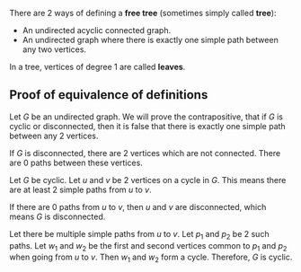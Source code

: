 There are 2 ways of defining a **free tree** (sometimes simply called **tree**):

* An undirected acyclic connected graph.
* An undirected graph where there is exactly one simple path between any two vertices.

In a tree, vertices of degree 1 are called **leaves**.

## Proof of equivalence of definitions

Let $G$ be an undirected graph.
We will prove the contrapositive, that if $G$ is cyclic or disconnected,
then it is false that there is exactly one simple path between any 2 vertices.

If $G$ is disconnected, there are 2 vertices which are not connected.
There are 0 paths between these vertices.

Let $G$ be cyclic. Let $u$ and $v$ be 2 vertices on a cycle in $G$.
This means there are at least 2 simple paths from $u$ to $v$.

If there are 0 paths from $u$ to $v$,
then $u$ and $v$ are disconnected, which means $G$ is disconnected.

Let there be multiple simple paths from $u$ to $v$.
Let $p_1$ and $p_2$ be 2 such paths.
Let $w_1$ and $w_2$ be the first and second vertices common to $p_1$ and $p_2$
when going from $u$ to $v$.
Then $w_1$ and $w_2$ form a cycle.
Therefore, $G$ is cyclic.
